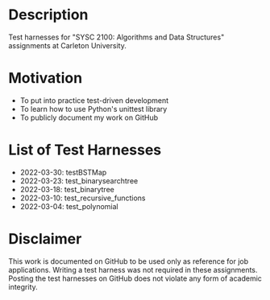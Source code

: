 # Description

Test harnesses for "SYSC 2100: Algorithms and Data Structures" assignments at Carleton University. 


# Motivation
* To put into practice test-driven development
* To learn how to use Python's unittest library
* To publicly document my work on GitHub


# List of Test Harnesses
* 2022-03-30: testBSTMap
* 2022-03-23: test_binarysearchtree
* 2022-03-18: test_binarytree
* 2022-03-10: test_recursive_functions
* 2022-03-04: test_polynomial


# Disclaimer

This work is documented on GitHub to be used only as reference for job applications. Writing a test harness was not required in these assignments. Posting the test harnesses on GitHub does not violate any form of academic integrity.
